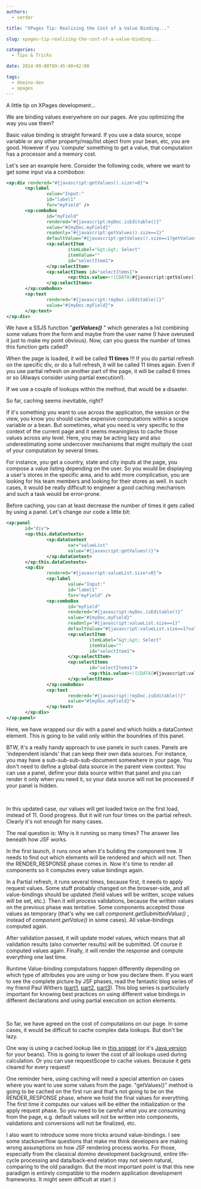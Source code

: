 ```yaml
---
authors:
  - serdar

title: "XPages Tip: Realizing the Cost of a Value Binding..."

slug: xpages-tip-realizing-the-cost-of-a-value-binding...

categories:
  - Tips & Tricks

date: 2014-09-08T09:45:00+02:00

tags:
  - domino-dev
  - xpages
---
```


A little tip on XPages development...

We are binding values everywhere on our pages. Are you optimizing the way you use them?

Basic value binding is straight forward. If you use a data source, scope variable or any other property/map/list object from your bean, etc, you are good. However if you 'compute' something to get a value, that computation has a processor and a memory cost.
<!-- more -->
Let's see an example here. Consider the following code, where we want to get some input via a combobox:

```xml
<xp:div rendered="#{javascript:getValues().size!=0}">
       <xp:label
               value="Input:"
               id="label1"
               for="myField" />
       <xp:comboBox
               id="myField"
               rendered="#{javascript:myDoc.isEditable()}"
               value="#{myDoc.myField}"
               readonly="#{javascript:getValues().size==1}"
               defaultValue="#{javascript:getValues().size==1?getValues().get(1):''}">
               <xp:selectItem
                       itemLabel="&gt;&gt; Select"
                       itemValue=""
                       id="selectItem1">
               </xp:selectItem>
               <xp:selectItems id="selectItems1">
                       <xp:this.value><![CDATA[#{javascript:getValues()}]]></xp:this.value>
               </xp:selectItems>
       </xp:comboBox>
       <xp:text
               rendered="#{javascript:!myDoc.isEditable()}"
               value="#{myDoc.myField}">
       </xp:text>
</xp:div>
```


We have a SSJS function "***getValues()*** " which generates a list combining some values from the form and maybe from the user name (I have overused it just to make my point obvious). Now, can you guess the number of times this function gets called?

When the page is loaded, it will be called **11 times** !!! If you do partial refresh on the specific div, or do a full refresh, it will be called 11 times again. Even if you use partial refresh on another part of the page, it will be called 6 times or so (Always consider using partial execution!).

If we use a couple of lookups within the method, that would be a disaster.

So far, caching seems inevitable, right?

If it's something you want to use across the application, the session or the view, you know you should cache expensive computations within a scope variable or a bean. But sometimes, what you need is very specific to the context of the current page and it seems meaningless to cache those values across any level. Here, you may be acting lazy and also underestimating some undercover mechanisms that might multiply the cost of your computation by several times.

For instance, you get a country, state and city inputs at the page, you compose a value listing depending on the user. So you would be displaying a user's stores in the specific area, and to add more complication, you are looking for his team members and looking for their stores as well. In such cases, it would be really difficult to engineer a good caching mechanism and such a task would be error-prone.

Before caching, you can at least decrease the number of times it gets called by using a panel. Let's change our code a little bit:

```xml
<xp:panel
       id="div">
       <xp:this.dataContexts>
               <xp:dataContext
                       var="valueList"
                       value="#{javascript:getValues()}">
               </xp:dataContext>
       </xp:this.dataContexts>
       <xp:div
               rendered="#{javascript:valueList.size!=0}">
               <xp:label
                       value="Input:"
                       id="label1"
                       for="myField" />
               <xp:comboBox
                       id="myField"
                       rendered="#{javascript:myDoc.isEditable()}"
                       value="#{myDoc.myField}"
                       readonly="#{javascript:valueList.size==1}"
                       defaultValue="#{javascript:valueList.size==1?valueList.get(1):''}">
                       <xp:selectItem
                               itemLabel="&gt;&gt; Select"
                               itemValue=""
                               id="selectItem1">
                       </xp:selectItem>
                       <xp:selectItems
                               id="selectItems1">
                               <xp:this.value><![CDATA[#{javascript:valueList}]]></xp:this.value>
                       </xp:selectItems>
               </xp:comboBox>
               <xp:text
                       rendered="#{javascript:!myDoc.isEditable()}"
                       value="#{myDoc.myField}">
               </xp:text>
       </xp:div>
</xp:panel>
```


Here, we have wrapped our div with a panel and which holds a dataContext element. This is going to be valid only within the boundries of this panel.

BTW, It's a really handy approach to use panels in such cases. Panels are 'independent islands' that can keep their own data sources. For instance, you may have a sub-sub-sub-sub-document somewhere in your page. You don't need to define a global data source in the parent view context. You can use a panel, define your data source within that panel and you can render it only when you need it, so your data source will not be processed if your panel is hidden.

<br />

In this updated case, our values will get loaded twice on the first load, instead of 11. Good progress. But it will run four times on the partial refresh. Clearly it's not enough for many cases.

The real question is: Why is it running so many times? The answer lies beneath how JSF works.

In the first launch, it runs once when it's building the component tree. It needs to find out which elements will be rendered and which will not. Then the RENDER_RESPONSE phase comes in. Now it's time to render all components so it computes every value bindings again.

In a Partial refresh, it runs several times, because first, it needs to apply request values. Some stuff probably changed on the browser-side, and all value-bindings should be updated (field values will be written, scope values will be set, etc.). Then it will process validations, because the written values on the previous phase was tentative. Some components accepted those values as temporary (that's why we call *component.getSubmittedValue()* , instead of *component.getValue()* in some cases). All value-bindings computed again.

After validation passed, it will update model values, which means that all validation results (also converter results) will be submitted. Of course it computed values again. Finally, it will render the response and compute everything one last time.

Runtime Value-binding computations happen differently depending on which type of attributes you are using or how you declare them. If you want to see the complete picture by JSF phases, read the fantastic blog series of my friend Paul Withers ([part1](http://www.intec.co.uk/understanding-partial-execution-part-one-refresh/), [part2](http://www.intec.co.uk/understanding-partial-execution-part-two-execution/), [part3](http://www.intec.co.uk/understanding-partial-execution-part-three-jsf-lifecycle/)). This blog series is particularly important for knowing best practices on using different value bindings in different declarations and using partial execution on action elements.

<br />

So far, we have agreed on the cost of computations on our page. In some cases, it would be difficult to cache complex data lookups. But don't be lazy.

One way is using a cached lookup like in [this snippet](http://openntf.org/XSnippets.nsf/snippet.xsp?id=dblookup-dbcolumn-with-cache-sort-and-unique) (or it's [Java version](http://openntf.org/XSnippets.nsf/snippet.xsp?id=pure-java-version-of-dblookup-dbcolumn-with-cache-sort-and-unique) for your beans). This is going to lower the cost of all lookups used during calculation. Or you can use requestScope to cache values. Because it gets cleared for every request!

One reminder here, using caching will need a special attention on cases where you want to use some values from the page. "getValues()" method is going to be cached on the first run and that's not going to be on the RENDER_RESPONSE phase, where we hold the final values for everything. The first time it computes our values will be either the initialization or the apply request phase. So you need to be careful what you are consuming from the page, e.g. default values will not be written into components, validations and conversions will not be finalized, etc.

I also want to introduce some more tricks around value-bindings. I see some stackoverflow questions that make me think developers are making wrong assumptions on how JSF rendering process works. For those, especially from the classical domino development background, entire life-cycle processing and data/back-end relation may not seem natural, comparing to the old paradigm. But the most important point is that this new paradigm is entirely compatible to the modern application development frameworks. It might seem difficult at start :)
